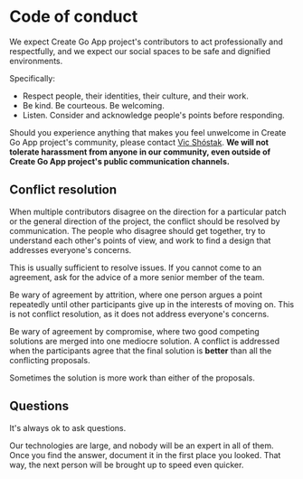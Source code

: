 # Code of conduct

We expect Create Go App project's contributors to act professionally and respectfully,
and we expect our social spaces to be safe and dignified environments.

Specifically:

- Respect people, their identities, their culture, and their work.
- Be kind. Be courteous. Be welcoming.
- Listen. Consider and acknowledge people's points before responding.

Should you experience anything that makes you feel unwelcome in
Create Go App project's community, please contact [Vic Shóstak].
**We will not tolerate harassment from anyone in our community, even
outside of Create Go App project's public communication channels.**

## Conflict resolution

When multiple contributors disagree on the direction for a particular
patch or the general direction of the project, the conflict should be
resolved by communication. The people who disagree should get
together, try to understand each other's points of view, and work to
find a design that addresses everyone's concerns.

This is usually sufficient to resolve issues. If you cannot come to an
agreement, ask for the advice of a more senior member of the team.

Be wary of agreement by attrition, where one person argues a point
repeatedly until other participants give up in the interests of moving
on. This is not conflict resolution, as it does not address everyone's
concerns.

Be wary of agreement by compromise, where two good competing
solutions are merged into one mediocre solution. A conflict is
addressed when the participants agree that the final solution is
**better** than all the conflicting proposals.

Sometimes the solution is more work than either of the proposals.

## Questions

It's always ok to ask questions.

Our technologies are large, and nobody will be an expert in all of them.
Once you find the answer, document it in the first place you looked.
That way, the next person will be brought up to speed even quicker.

<!-- Links -->

[vic shóstak]: mailto:vic@shostak.dev?subject=Code+of+conduct+Create+Go+App+project
